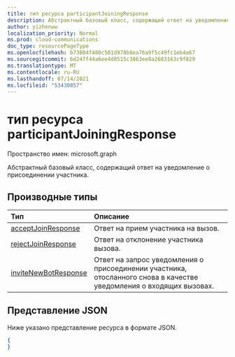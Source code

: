```yaml
---
title: тип ресурса participantJoiningResponse
description: Абстрактный базовый класс, содержащий ответ на уведомление о присоединении участника.
author: yizhenww
localization_priority: Normal
ms.prod: cloud-communications
doc_type: resourcePageType
ms.openlocfilehash: b73804f480c501d978b8ea76a9f5c49fc1eb4a67
ms.sourcegitcommit: 6d247f44a6ee4d8515c3863ee8a2683163c9f829
ms.translationtype: MT
ms.contentlocale: ru-RU
ms.lasthandoff: 07/14/2021
ms.locfileid: "53430857"
---
```

# <a name="participantjoiningresponse-resource-type"></a>тип ресурса participantJoiningResponse

Пространство имен: microsoft.graph

Абстрактный базовый класс, содержащий ответ на уведомление о присоединении участника.

## <a name="derived-types"></a>Производные типы

| Тип                                                   | Описание                                                                                          |
| :----------------------------------------------------- | :--------------------------------------------------------------------                                |
| [acceptJoinResponse](./acceptjoinresponse.md)          | Ответ на прием участника на вызов.                                                           |
| [rejectJoinResponse](./rejectjoinresponse.md)          | Ответ на отклонение участника вызова.                                                           |
| [inviteNewBotResponse](./invitenewbotresponse.md)      | Ответ на запрос уведомления о присоединении участника, отосланного снова в качестве уведомления о входящих вызовах. |

## <a name="json-representation"></a>Представление JSON

Ниже указано представление ресурса в формате JSON.

<!-- {
  "blockType": "resource",
  "optionalProperties": [],
  "abstract": true,
  "@odata.type": "microsoft.graph.participantJoiningResponse"
}-->
```json
{
}
```

<!-- uuid: 8fcb5dbc-d5aa-4681-8e31-b001d5168d79
2015-10-25 14:57:30 UTC -->
<!--
{
  "type": "#page.annotation",
  "description": "participantJoiningResponse resource",
  "keywords": "",
  "section": "documentation",
  "tocPath": "",
  "suppressions": []
}
-->

